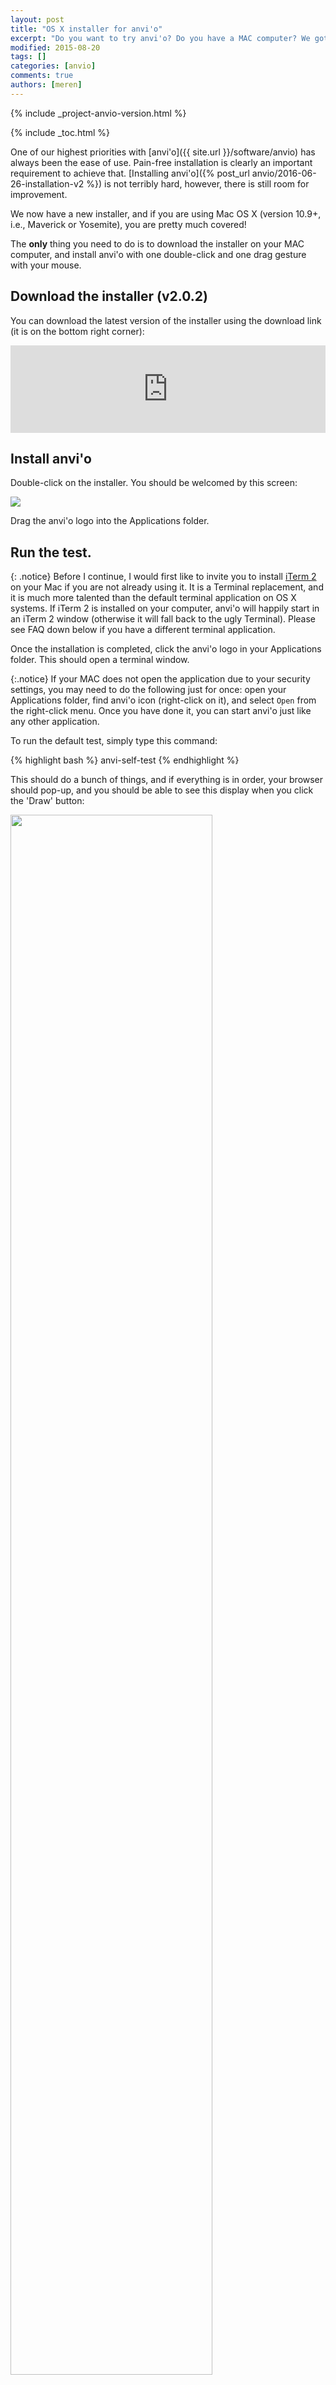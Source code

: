 ```yaml
---
layout: post
title: "OS X installer for anvi'o"
excerpt: "Do you want to try anvi'o? Do you have a MAC computer? We got you covered."
modified: 2015-08-20
tags: []
categories: [anvio]
comments: true
authors: [meren]
---
```


{% include _project-anvio-version.html %}

{% include _toc.html %}

One of our highest priorities with [anvi'o]({{ site.url }}/software/anvio) has always been the ease of use. Pain-free installation is clearly an important requirement to achieve that. [Installing anvi'o]({% post_url anvio/2016-06-26-installation-v2 %}) is not terribly hard, however, there is still room for improvement.

We now have a new installer, and if you are using Mac OS X (version 10.9+, i.e., Maverick or Yosemite), you are pretty much covered!

The **only** thing you need to do is to download the installer on your MAC computer, and install anvi'o with one double-click and one drag gesture with your mouse.


## Download the installer (v2.0.2)

You can download the latest version of the installer using the download link (it is on the bottom right corner):

<iframe src="https://widgets.figshare.com/articles/3505763/embed?show_title=1" width="100%" height="140" frameborder="0"></iframe>


## Install anvi'o

Double-click on the installer. You should be welcomed by this screen:

<div class="centerimg">
<a href="{{ site.url }}/images/anvio/2015-08-20-installation-on-mac/welcome-screen.png"><img src="{{ site.url }}/images/anvio/2015-08-20-installation-on-mac/welcome-screen.png" /></a>
</div>

Drag the anvi'o logo into the Applications folder.

## Run the test.

{: .notice}
Before I continue, I would first like to invite you to install [iTerm 2](https://www.iterm2.com/) on your Mac if you are not already using it. It is a Terminal replacement, and it is much more talented than the default terminal application on OS X systems. If iTerm 2 is installed on your computer, anvi'o will happily start in an iTerm 2 window (otherwise it will fall back to the ugly Terminal). Please see FAQ down below if you have a different terminal application.

Once the installation is completed, click the anvi'o logo in your Applications folder. This should open a terminal window.

{:.notice}
If your MAC does not open the application due to your security settings, you may need to do the following just for once: open your Applications folder, find anvi'o icon (right-click on it), and select `Open` from the right-click menu. Once you have done it, you can start anvi'o just like any other application.

To run the default test, simply type this command:

{% highlight bash %}
anvi-self-test
{% endhighlight %}

This should do a bunch of things, and if everything is in order, your browser should pop-up, and you should be able to see this display when you click the 'Draw' button:

<div class="centerimg">
<a href="{{ site.url }}/images/anvio/2015-08-20-installation-on-mac/test-screen.png"><img src="{{ site.url }}/images/anvio/2015-08-20-installation-on-mac/test-screen.png" style="width: 80%;" /></a>
</div>

Do you see it? Now you can follow the [user tutorial]({% post_url anvio/2016-06-22-anvio-tutorial-v2 %}) if you like.

Thank you for giving it a try.

## Older versions


<iframe src="https://widgets.figshare.com/articles/3471440/embed?show_title=1" width="100%" height="140" frameborder="0"></iframe>

---

<iframe src="http://wl.figshare.com/articles/1613293/embed?show_title=1" width="100%" height="140" frameborder="0"></iframe>

---

<iframe src="http://wl.figshare.com/articles/1574141/embed?show_title=1" width="100%" height="140" frameborder="0"></iframe>

---

<iframe src="http://wl.figshare.com/articles/1535533/embed?show_title=1" width="100%" height="140" frameborder="0"></iframe>

---

<iframe src="http://wl.figshare.com/articles/1513854/embed?show_title=1" width="100%" height="140" frameborder="0"></iframe>

## FAQ

### Is there a way to start anvi'o in any terminal window?

Yes! Just copy-paste this line into any terminal window you are working in:

{% highlight bash %}
source /Applications/Anvio.app/Contents/Resources/Scripts/activate.sh
{% endhighlight %}

Even better, you can add an `anvio` alias in your shell, so you can invoke the platform anytime from your terminal by typing `anvio`. Run this command line on your terminal, and start a new terminal to test whether `anvio` alias is working for you:

{% highlight bash %}
echo 'alias anvio="source /Applications/Anvio.app/Contents/Resources/Scripts/activate.sh"' >> ~/.bash_profile
{% endhighlight %}

### Now it is installed on my MAC, am I good to go with my analyses?

Yes you can do that, but I would urge you to get your system administrator to have it installed on your server as well --everything they may need to install anvi'o on a server system is explained [here]({% post_url anvio/2016-06-26-installation-v2 %}), and we would be very interested to answer any further questions. If you have anvi'o installed on your personal computer as well as on your server computer, you can do compute-intensive tasks (such as profiling, merging multiple profiles, or automatic genome binning) on the server, and download the results and visualize them, or perform human-guided genome binning on your computer using the interactive interface.

### Who is responsible for this installer?

OK. I wasn't going to mention it to not embarrass him, but since you asked, I have no other option but to tell you that [Özcan Esen](https://twitter.com/ozcanesen) spent a couple of sleepless nights to create the initial version of this installer.
